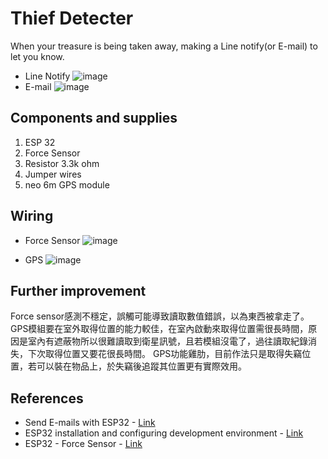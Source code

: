 # Thief Detecter
 When your treasure is being taken away, making a Line notify(or E-mail) to let you know.
  * Line Notify
![image](https://github.com/MarseusFu/Embedded-System/blob/master/line%20notify.jpg)
  * E-mail
![image](https://github.com/MarseusFu/Embedded-System/blob/master/Email.jpg)
## Components and supplies
 1. ESP 32
 2. Force Sensor
 3. Resistor 3.3k ohm
 4. Jumper wires
 5. neo 6m GPS module

## Wiring
 * Force Sensor
![image](https://github.com/MarseusFu/Embedded-System/blob/master/Wiring/ForceSensor.jpg)

 * GPS
![image](https://github.com/MarseusFu/Embedded-System/blob/master/Wiring/GPS.jpg)

## Further improvement
 Force sensor感測不穩定，誤觸可能導致讀取數值錯誤，以為東西被拿走了。
 GPS模組要在室外取得位置的能力較佳，在室內啟動來取得位置需很長時間，原因是室內有遮蔽物所以很難讀取到衛星訊號，且若模組沒電了，過往讀取紀錄消失，下次取得位置又要花很長時間。
 GPS功能雞肋，目前作法只是取得失竊位置，若可以裝在物品上，於失竊後追蹤其位置更有實際效用。

## References
 * Send E-mails with ESP32 - [Link](https://www.mischianti.org/2020/06/16/send-email-with-attachments-emailsender-v2-x-library-esp32-and-esp8266-part-2/#ESP32)<br>
 * ESP32 installation and configuring development environment - [Link](https://www.mischianti.org/2020/06/16/send-email-with-attachments-emailsender-v2-x-library-esp32-and-esp8266-part-2/#ESP32)<br>
 * ESP32 - Force Sensor  - [Link](https://esp32io.com/tutorials/esp32-force-sensor)<br>